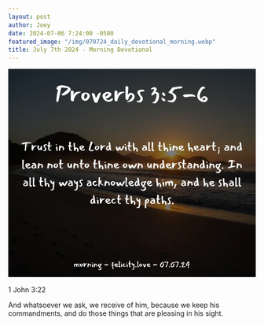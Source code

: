 ```yaml
---
layout: post
author: Joey
date: 2024-07-06 7:24:00 -0500
featured_image: "/img/070724_daily_devotional_morning.webp"
title: July 7th 2024 - Morning Devotional
---
```


[![July 7th 2024 - Morning Devotional](/img/070724_daily_devotional_morning.webp)](/img/070724_daily_devotional_morning.webp)

1 John 3:22

And whatsoever we ask, we receive of him, because we keep his commandments, and do those things that are pleasing in his sight.



<!-- <hr>

Please consider purchasing a mug to support the page by clicking the image below, thank you!

[![June 20th 2024 - Morning Devotional - Mug](/img/mugs/061124_morning_mug.webp)](https://www.joeybrinkman.com/shop) -->